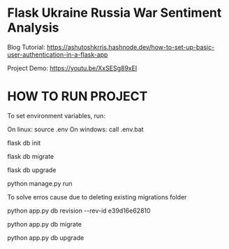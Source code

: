 # Flask Ukraine Russia War Sentiment Analysis
Blog Tutorial: https://ashutoshkrris.hashnode.dev/how-to-set-up-basic-user-authentication-in-a-flask-app

Project Demo: https://youtu.be/XxSESg89xEI


# HOW TO RUN PROJECT

To set environment variables, run:

On linux: source .env
On windows: call .env.bat



flask db init

flask db migrate

flask db upgrade

python manage.py run


To solve erros cause due to deleting existing migrations folder

python app.py db revision --rev-id e39d16e62810  

python app.py db migrate  

python app.py db upgrade
